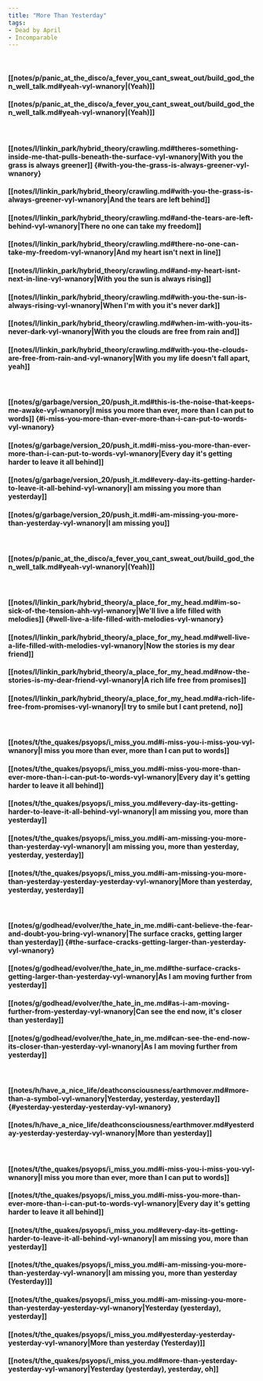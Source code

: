 ```yaml
---
title: "More Than Yesterday"
tags:
- Dead by April
- Incomparable
---
```

&nbsp;
#### [[notes/p/panic_at_the_disco/a_fever_you_cant_sweat_out/build_god_then_well_talk.md#yeah-vyl-wnanory|(Yeah)]]
#### [[notes/p/panic_at_the_disco/a_fever_you_cant_sweat_out/build_god_then_well_talk.md#yeah-vyl-wnanory|(Yeah)]]
&nbsp;
#### [[notes/l/linkin_park/hybrid_theory/crawling.md#theres-something-inside-me-that-pulls-beneath-the-surface-vyl-wnanory|With you the grass is always greener]] {#with-you-the-grass-is-always-greener-vyl-wnanory}
#### [[notes/l/linkin_park/hybrid_theory/crawling.md#with-you-the-grass-is-always-greener-vyl-wnanory|And the tears are left behind]]
#### [[notes/l/linkin_park/hybrid_theory/crawling.md#and-the-tears-are-left-behind-vyl-wnanory|There no one can take my freedom]]
#### [[notes/l/linkin_park/hybrid_theory/crawling.md#there-no-one-can-take-my-freedom-vyl-wnanory|And my heart isn't next in line]]
#### [[notes/l/linkin_park/hybrid_theory/crawling.md#and-my-heart-isnt-next-in-line-vyl-wnanory|With you the sun is always rising]]
#### [[notes/l/linkin_park/hybrid_theory/crawling.md#with-you-the-sun-is-always-rising-vyl-wnanory|When I'm with you it's never dark]]
#### [[notes/l/linkin_park/hybrid_theory/crawling.md#when-im-with-you-its-never-dark-vyl-wnanory|With you the clouds are free from rain and]]
#### [[notes/l/linkin_park/hybrid_theory/crawling.md#with-you-the-clouds-are-free-from-rain-and-vyl-wnanory|With you my life doesn't fall apart, yeah]]
&nbsp;
#### [[notes/g/garbage/version_20/push_it.md#this-is-the-noise-that-keeps-me-awake-vyl-wnanory|I miss you more than ever, more than I can put to words]] {#i-miss-you-more-than-ever-more-than-i-can-put-to-words-vyl-wnanory}
#### [[notes/g/garbage/version_20/push_it.md#i-miss-you-more-than-ever-more-than-i-can-put-to-words-vyl-wnanory|Every day it's getting harder to leave it all behind]]
#### [[notes/g/garbage/version_20/push_it.md#every-day-its-getting-harder-to-leave-it-all-behind-vyl-wnanory|I am missing you more than yesterday]]
#### [[notes/g/garbage/version_20/push_it.md#i-am-missing-you-more-than-yesterday-vyl-wnanory|I am missing you]]
&nbsp;
#### [[notes/p/panic_at_the_disco/a_fever_you_cant_sweat_out/build_god_then_well_talk.md#yeah-vyl-wnanory|(Yeah)]]
&nbsp;
#### [[notes/l/linkin_park/hybrid_theory/a_place_for_my_head.md#im-so-sick-of-the-tension-ahh-vyl-wnanory|We'll live a life filled with melodies]] {#well-live-a-life-filled-with-melodies-vyl-wnanory}
#### [[notes/l/linkin_park/hybrid_theory/a_place_for_my_head.md#well-live-a-life-filled-with-melodies-vyl-wnanory|Now the stories is my dear friend]]
#### [[notes/l/linkin_park/hybrid_theory/a_place_for_my_head.md#now-the-stories-is-my-dear-friend-vyl-wnanory|A rich life free from promises]]
#### [[notes/l/linkin_park/hybrid_theory/a_place_for_my_head.md#a-rich-life-free-from-promises-vyl-wnanory|I try to smile but I cant pretend, no]]
&nbsp;
#### [[notes/t/the_quakes/psyops/i_miss_you.md#i-miss-you-i-miss-you-vyl-wnanory|I miss you more than ever, more than I can put to words]]
#### [[notes/t/the_quakes/psyops/i_miss_you.md#i-miss-you-more-than-ever-more-than-i-can-put-to-words-vyl-wnanory|Every day it's getting harder to leave it all behind]]
#### [[notes/t/the_quakes/psyops/i_miss_you.md#every-day-its-getting-harder-to-leave-it-all-behind-vyl-wnanory|I am missing you, more than yesterday]]
#### [[notes/t/the_quakes/psyops/i_miss_you.md#i-am-missing-you-more-than-yesterday-vyl-wnanory|I am missing you, more than yesterday, yesterday, yesterday]]
#### [[notes/t/the_quakes/psyops/i_miss_you.md#i-am-missing-you-more-than-yesterday-yesterday-yesterday-vyl-wnanory|More than yesterday, yesterday, yesterday]]
&nbsp;
#### [[notes/g/godhead/evolver/the_hate_in_me.md#i-cant-believe-the-fear-and-doubt-you-bring-vyl-wnanory|The surface cracks, getting larger than yesterday]] {#the-surface-cracks-getting-larger-than-yesterday-vyl-wnanory}
#### [[notes/g/godhead/evolver/the_hate_in_me.md#the-surface-cracks-getting-larger-than-yesterday-vyl-wnanory|As I am moving further from yesterday]]
#### [[notes/g/godhead/evolver/the_hate_in_me.md#as-i-am-moving-further-from-yesterday-vyl-wnanory|Can see the end now, it's closer than yesterday]]
#### [[notes/g/godhead/evolver/the_hate_in_me.md#can-see-the-end-now-its-closer-than-yesterday-vyl-wnanory|As I am moving further from yesterday]]
&nbsp;
#### [[notes/h/have_a_nice_life/deathconsciousness/earthmover.md#more-than-a-symbol-vyl-wnanory|Yesterday, yesterday, yesterday]] {#yesterday-yesterday-yesterday-vyl-wnanory}
#### [[notes/h/have_a_nice_life/deathconsciousness/earthmover.md#yesterday-yesterday-yesterday-vyl-wnanory|More than yesterday]]
&nbsp;
#### [[notes/t/the_quakes/psyops/i_miss_you.md#i-miss-you-i-miss-you-vyl-wnanory|I miss you more than ever, more than I can put to words]]
#### [[notes/t/the_quakes/psyops/i_miss_you.md#i-miss-you-more-than-ever-more-than-i-can-put-to-words-vyl-wnanory|Every day it's getting harder to leave it all behind]]
#### [[notes/t/the_quakes/psyops/i_miss_you.md#every-day-its-getting-harder-to-leave-it-all-behind-vyl-wnanory|I am missing you, more than yesterday]]
#### [[notes/t/the_quakes/psyops/i_miss_you.md#i-am-missing-you-more-than-yesterday-vyl-wnanory|I am missing you, more than yesterday (Yesterday)]]
#### [[notes/t/the_quakes/psyops/i_miss_you.md#i-am-missing-you-more-than-yesterday-yesterday-vyl-wnanory|Yesterday (yesterday), yesterday]]
#### [[notes/t/the_quakes/psyops/i_miss_you.md#yesterday-yesterday-yesterday-vyl-wnanory|More than yesterday (Yesterday)]]
#### [[notes/t/the_quakes/psyops/i_miss_you.md#more-than-yesterday-yesterday-vyl-wnanory|Yesterday (yesterday), yesterday, oh]]
